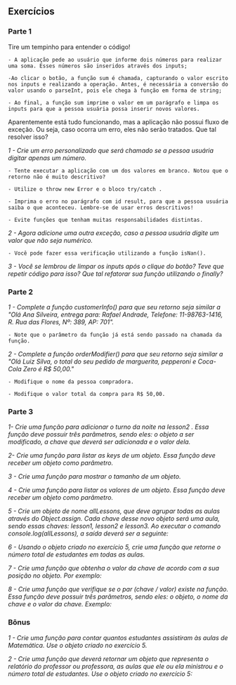 ## Exercícios 

### Parte 1

Tire um tempinho para entender o código!

    - A aplicação pede ao usuário que informe dois números para realizar uma soma. Esses números são inseridos através dos inputs;

    -Ao clicar o botão, a função sum é chamada, capturando o valor escrito nos inputs e realizando a operação. Antes, é necessária a conversão do valor usando o parseInt, pois ele chega à função em forma de string;

    - Ao final, a função sum imprime o valor em um parágrafo e limpa os inputs para que a pessoa usuária possa inserir novos valores.


Aparentemente está tudo funcionando, mas a aplicação não possui fluxo de exceção. Ou seja, caso ocorra um erro, eles não serão tratados. Que tal resolver isso?


*1 - Crie um erro personalizado que será chamado se a pessoa usuária digitar apenas um número.*

    - Tente executar a aplicação com um dos valores em branco. Notou que o retorno não é muito descritivo?

    - Utilize o throw new Error e o bloco try/catch .

    - Imprima o erro no parágrafo com id result, para que a pessoa usuária saiba o que aconteceu. Lembre-se de usar erros descritivos!

    - Evite funções que tenham muitas responsabilidades distintas.


*2 - Agora adicione uma outra exceção, caso a pessoa usuária digite um valor que não seja numérico.*

    - Você pode fazer essa verificação utilizando a função isNan().


*3 - Você se lembrou de limpar os inputs após o clique do botão? Teve que repetir código para isso? Que tal refatorar sua função utilizando o finally?*



### Parte 2


*1 - Complete a função customerInfo() para que seu retorno seja similar a "Olá Ana Silveira, entrega para: Rafael Andrade, Telefone: 11-98763-1416, R. Rua das Flores, Nº: 389, AP: 701".*

    - Note que o parâmetro da função já está sendo passado na chamada da função.

*2 - Complete a função orderModifier() para que seu retorno seja similar a "Olá Luiz Silva, o total do seu pedido de marguerita, pepperoni e Coca-Cola Zero é R$ 50,00."*

    - Modifique o nome da pessoa compradora.

    - Modifique o valor total da compra para R$ 50,00.



### Parte 3

*1- Crie uma função para adicionar o turno da noite na lesson2 . Essa função deve possuir três parâmetros, sendo eles: o objeto a ser modificado, a chave que deverá ser adicionada e o valor dela.*

*2- Crie uma função para listar as keys de um objeto. Essa função deve receber um objeto como parâmetro.*

*3 - Crie uma função para mostrar o tamanho de um objeto.*

*4 - Crie uma função para listar os valores de um objeto. Essa função deve receber um objeto como parâmetro.*

*5 - Crie um objeto de nome allLessons, que deve agrupar todas as aulas através do Object.assign. Cada chave desse novo objeto será uma aula, sendo essas chaves: lesson1, lesson2 e lesson3. Ao executar o comando console.log(allLessons), a saída deverá ser a seguinte:* <!-- Código está no exercício -->

*6 - Usando o objeto criado no exercício 5, crie uma função que retorne o número total de estudantes em todas as aulas.*

*7 - Crie uma função que obtenha o valor da chave de acordo com a sua posição no objeto. Por exemplo:* <!-- Código está no exercício -->

*8 - Crie uma função que verifique se o par (chave / valor) existe na função. Essa função deve possuir três parâmetros, sendo eles: o objeto, o nome da chave e o valor da chave. Exemplo:*
<!-- Código está no exercício -->



### Bônus

*1 - Crie uma função para contar quantos estudantes assistiram às aulas de Matemática. Use o objeto criado no exercício 5.*

*2 - Crie uma função que deverá retornar um objeto que representa o relatório do professor ou professora, as aulas que ele ou ela ministrou e o número total de estudantes. Use o objeto criado no exercício 5:*
<!-- Código está no exercício -->